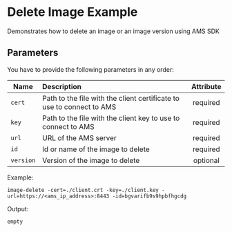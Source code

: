 Delete Image Example
====================

Demonstrates how to delete an image or an image version using AMS SDK

Parameters
-----

You have to provide the following parameters in any order:

| Name      | Description           | Attribute  |
| --------- |:--------------------  | :--------: |
| `cert`    | Path to the file with the client certificate to use to connect to AMS | required |
| `key`     | Path to the file with the client key to use to connect to AMS  | required |
| `url`     | URL of the AMS server               | required |
| `id`      | Id or name of the image to delete   | required |
| `version` | Version of the image to delete      | optional |


Example:

    image-delete -cert=./client.crt -key=./client.key -url=https://<ams_ip_address>:8443 -id=bgvarifb9s9hpbfhgcdg

Output:

    empty
